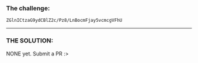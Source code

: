### The challenge:


```
ZGlnICtzaG9ydCBlZ2c/Pz8/LnBocmFjay5vcmcgVFhU
```


---

### THE SOLUTION:

NONE yet. Submit a PR :>


